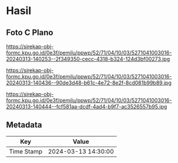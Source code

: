 # Hasil

## Foto C Plano

https://sirekap-obj-formc.kpu.go.id/0e3f/pemilu/ppwp/52/71/04/10/03/5271041003016-20240313-140253--2f349350-cecc-4318-b324-124d3bf00273.jpg

https://sirekap-obj-formc.kpu.go.id/0e3f/pemilu/ppwp/52/71/04/10/03/5271041003016-20240313-140436--90de3d48-b61c-4e72-8e2f-8cd081b99b89.jpg

https://sirekap-obj-formc.kpu.go.id/0e3f/pemilu/ppwp/52/71/04/10/03/5271041003016-20240313-140444--fcf581aa-dcdf-4ad4-b9f7-ac3526557b95.jpg


## Metadata

| Key        | Value               |
| ---------- | ------------------- |
| Time Stamp | 2024-03-13 14:30:00 |



